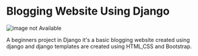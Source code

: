 # Blogging Website Using Django

![image not Available](https://wezom.com.ua/Media/files/filemanager/2019/jang/maxresdefault.jpg) <!-- .element height="50%" width="50%" -->


A beginners project in Django it's a  basic blogging website created using django and django templates are created using HTML,CSS and Bootstrap.
